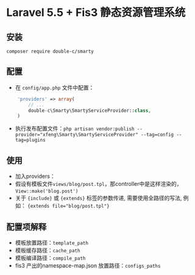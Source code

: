 Laravel 5.5 + Fis3 静态资源管理系统
======


## 安装

```
composer require double-c/smarty
```

## 配置
* 在 `config/app.php` 文件中配置：
```php
    'providers' => array(
        // ...
        double-c\Smarty\SmartyServiceProvider::class,
    )
```
* 执行发布配置文件：`php artisan vendor:publish --provider="xfeng\Smarty\SmartyServiceProvider" --tag=config --tag=plugins`


## 使用
* 加入providers：
* 假设有模板文件`views/blog/post.tpl`，那controller中是这样渲染的，`View::make('blog.post')`
* 关于 `{include}` 或 `{extends}` 标签的参数传递, 需要使用全路径的写法, 例如： `{extends file="blog/post.tpl"}`


## 配置项解释
* 模板放置路径：`template_path`
* 模板缓存路径：`cache_path`
* 模板编译路径：`compile_path`
* fis3 产出的namespace-map.json 放置路径：`configs_paths`